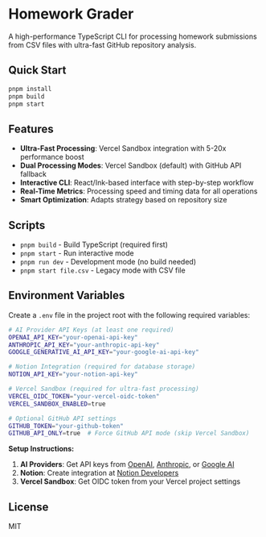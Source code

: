 # Homework Grader

A high-performance TypeScript CLI for processing homework submissions from CSV files with ultra-fast GitHub repository analysis.

## Quick Start

```bash
pnpm install
pnpm build
pnpm start
```

## Features

- **Ultra-Fast Processing**: Vercel Sandbox integration with 5-20x performance boost
- **Dual Processing Modes**: Vercel Sandbox (default) with GitHub API fallback
- **Interactive CLI**: React/Ink-based interface with step-by-step workflow
- **Real-Time Metrics**: Processing speed and timing data for all operations
- **Smart Optimization**: Adapts strategy based on repository size

## Scripts

- `pnpm build` - Build TypeScript (required first)
- `pnpm start` - Run interactive mode
- `pnpm run dev` - Development mode (no build needed)
- `pnpm start file.csv` - Legacy mode with CSV file

## Environment Variables

Create a `.env` file in the project root with the following required variables:

```bash
# AI Provider API Keys (at least one required)
OPENAI_API_KEY="your-openai-api-key"
ANTHROPIC_API_KEY="your-anthropic-api-key"  
GOOGLE_GENERATIVE_AI_API_KEY="your-google-ai-api-key"

# Notion Integration (required for database storage)
NOTION_API_KEY="your-notion-api-key"

# Vercel Sandbox (required for ultra-fast processing)
VERCEL_OIDC_TOKEN="your-vercel-oidc-token"
VERCEL_SANDBOX_ENABLED=true

# Optional GitHub API settings
GITHUB_TOKEN="your-github-token"
GITHUB_API_ONLY=true  # Force GitHub API mode (skip Vercel Sandbox)
```

**Setup Instructions:**
1. **AI Providers**: Get API keys from [OpenAI](https://platform.openai.com/api-keys), [Anthropic](https://console.anthropic.com/), or [Google AI](https://makersuite.google.com/app/apikey)
2. **Notion**: Create integration at [Notion Developers](https://www.notion.so/my-integrations)
3. **Vercel Sandbox**: Get OIDC token from your Vercel project settings

## License

MIT
